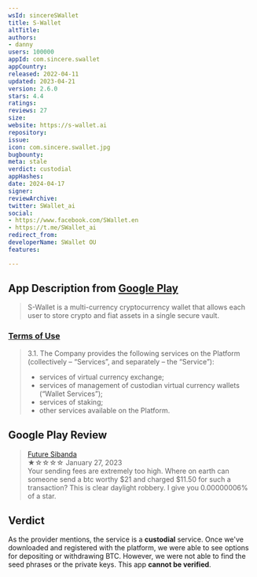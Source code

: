 ```yaml
---
wsId: sincereSWallet
title: S-Wallet
altTitle: 
authors:
- danny
users: 100000
appId: com.sincere.swallet
appCountry: 
released: 2022-04-11
updated: 2023-04-21
version: 2.6.0
stars: 4.4
ratings: 
reviews: 27
size: 
website: https://s-wallet.ai
repository: 
issue: 
icon: com.sincere.swallet.jpg
bugbounty: 
meta: stale
verdict: custodial
appHashes: 
date: 2024-04-17
signer: 
reviewArchive: 
twitter: SWallet_ai
social:
- https://www.facebook.com/SWallet.en
- https://t.me/SWallet_ai
redirect_from: 
developerName: SWallet OU
features: 

---
```


## App Description from [Google Play](https://play.google.com/store/apps/details?id=com.sincere.swallet) 

> S-Wallet is a multi-currency cryptocurrency wallet that allows each user to store crypto and fiat assets in a single secure vault. 

### [Terms of Use](https://s-wallet.ai/media/docs/terms_of_use.pdf)

> 3.1. The Company provides the following services on the Platform (collectively – “Services”, and separately – the “Service”):
> - services of virtual currency exchange;
> - services of management of custodian virtual currency wallets (“Wallet Services”);
> - services of staking;
> - other services available on the Platform. 

## Google Play Review

> [Future Sibanda](https://play.google.com/store/apps/details?id=com.sincere.swallet&gl=us)<br>
  ★☆☆☆☆ January 27, 2023 <br>
       Your sending fees are extremely too high. Where on earth can someone send a btc worthy $21 and charged $11.50 for such a transaction? This is clear daylight robbery. I give you 0.00000006% of a star.

## Verdict 

As the provider mentions, the service is a **custodial** service. Once we've downloaded and registered with the platform, we were able to see options for depositing or withdrawing BTC. However, we were not able to find the seed phrases or the private keys. This app **cannot be verified**.

